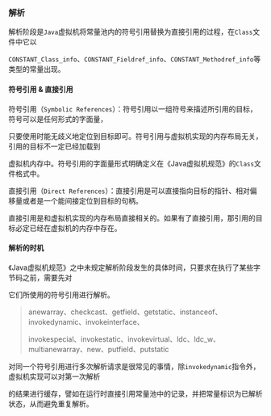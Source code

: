 ### 解析

解析阶段是`Java`虚拟机将常量池内的符号引用替换为直接引用的过程，在`Class`文件中它以

`CONSTANT_Class_info`、`CONSTANT_Fieldref_info`、`CONSTANT_Methodref_info`等类型的常量出现。



#### 符号引用 & 直接引用

符号引用（`Symbolic References`）：符号引用以一组符号来描述所引用的目标，符号可以是任何形式的字面量，

只要使用时能无歧义地定位到目标即可。符号引用与虚拟机实现的内存布局无关，引用的目标不一定已经加载到

虚拟机内存中。符号引用的字面量形式明确定义在《Java虚拟机规范》的`Class`文件格式中。

直接引用（`Direct References`）：直接引用是可以直接指向目标的指针、相对偏移量或者是一个能间接定位到目标的句柄。

直接引用是和虚拟机实现的内存布局直接相关的。如果有了直接引用，那引用的目标必定已经在虚拟机的内存中存在。



#### 解析的时机

《Java虚拟机规范》之中未规定解析阶段发生的具体时间，只要求在执行了某些字节码之前，需要先对

它们所使用的符号引用进行解析。

> anewarray、checkcast、getfield、getstatic、instanceof、invokedynamic、invokeinterface、
>
> invokespecial、invokestatic、invokevirtual、ldc、ldc_w、multianewarray、new、putfield、putstatic

对同一个符号引用进行多次解析请求是很常见的事情，除`invokedynamic`指令外，虚拟机实现可以对第一次解析

的结果进行缓存，譬如在运行时直接引用常量池中的记录，并把常量标识为已解析状态，从而避免重复解析。